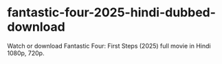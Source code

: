 # fantastic-four-2025-hindi-dubbed-download
Watch or download Fantastic Four: First Steps (2025) full movie in Hindi 1080p, 720p.
